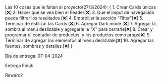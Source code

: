 Las 10 cosas que le faltan al proyecto(27/3/2024): {
    1. Crear Cards únicas [❌]
    2. Hacer que se vea bien el header[❌]
    3. Que el imput de navegación pueda filtrar los resultados [❌]
    4. Emprolijar la sección "Filter"[❌]
    5. Terminar de estilizar las Cards [❌]
    6. Agregar Dark mode [❌]
    7. Agregar la sombra al menú deslizable y agregarle la "X" para cerrarle[❌]
    8. Crear y programar el contador de productos, y los productos como props[❌]
    9. Terminar de agregar los elementos al menu deslizable[❌]
    10. Agregar las fuentes, sombras y detalles.[❌]
}

Día de entrega: 07-04-2024

Entrega Final:

Reward?